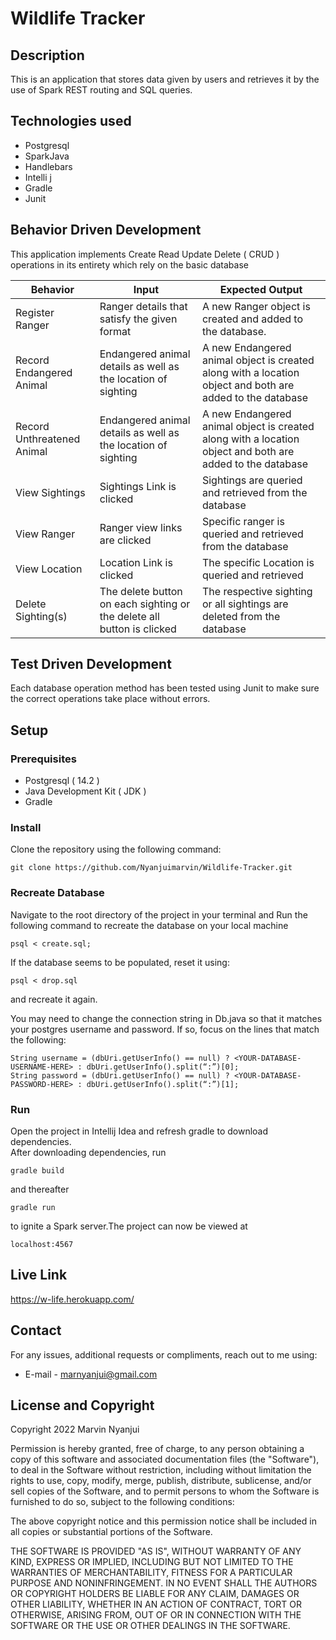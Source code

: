 # Wildlife Tracker
## Description
This is an application that stores data given by users and retrieves it by the use of Spark REST routing and SQL queries.
## Technologies used
- Postgresql
- SparkJava
- Handlebars
- Intelli j
- Gradle
- Junit

## Behavior Driven Development

This application implements Create Read Update Delete ( CRUD ) operations in its entirety which rely on the basic database

| Behavior                   | Input                                                                   | Expected Output                                                                                           |
|----------------------------|-------------------------------------------------------------------------|-----------------------------------------------------------------------------------------------------------|
| Register Ranger            | Ranger details that satisfy the given format                            | A new Ranger object is created and added to the database.                                                 |
| Record Endangered Animal   | Endangered animal details as well as the location of sighting           | A new Endangered animal object is created along with a location object and both are added to the database |   
| Record Unthreatened Animal | Endangered animal details as well as the location of sighting           | A new Endangered animal object is created along with a location object and both are added to the database |
| View Sightings             | Sightings Link is clicked                                               | Sightings are queried and retrieved from the database                                                     |
| View Ranger                | Ranger view links are clicked                                           | Specific ranger is queried and retrieved from the database                                                |
| View Location              | Location Link is clicked                                                | The specific Location is queried and retrieved                                                            |
| Delete Sighting(s)         | The delete button on each sighting or the delete all button is clicked  | The respective sighting or all sightings are deleted from the database                                    |


## Test Driven Development
Each database operation method has been tested using Junit to make sure the correct operations take place without errors.

## Setup
### Prerequisites
- Postgresql ( 14.2 )
- Java Development Kit ( JDK )
- Gradle

### Install

Clone the repository using the following command:
```
git clone https://github.com/Nyanjuimarvin/Wildlife-Tracker.git
```

### Recreate Database
Navigate to the root directory of the project in your terminal and Run the following command to recreate the database on your local machine
```
psql < create.sql;
```
If the database seems to be populated, reset it using:
```
psql < drop.sql
```
and recreate it again.

You may need to change the connection string in Db.java so that it matches your postgres username and password. If so, focus on the lines that match the following:
```
String username = (dbUri.getUserInfo() == null) ? <YOUR-DATABASE-USERNAME-HERE> : dbUri.getUserInfo().split(“:”)[0]; 
String password = (dbUri.getUserInfo() == null) ? <YOUR-DATABASE-PASSWORD-HERE> : dbUri.getUserInfo().split(“:”)[1]; 
```


### Run
Open the project in Intellij Idea and refresh gradle to download dependencies.  
After downloading dependencies, run
```
gradle build
```  
and thereafter
```
gradle run
```
to ignite a Spark server.The project can now be viewed at
```
localhost:4567
```

## Live Link
https://w-life.herokuapp.com/
## Contact
For any issues, additional requests or compliments, reach out to me using:
* E-mail - marnyanjui@gmail.com



## License and Copyright

Copyright 2022 Marvin Nyanjui

Permission is hereby granted, free of charge, to any person obtaining a copy of this software and associated documentation files (the "Software"), to deal in the Software without restriction, including without limitation the rights to use, copy, modify, merge, publish, distribute, sublicense, and/or sell copies of the Software, and to permit persons to whom the Software is furnished to do so, subject to the following conditions:

The above copyright notice and this permission notice shall be included in all copies or substantial portions of the Software.

THE SOFTWARE IS PROVIDED "AS IS", WITHOUT WARRANTY OF ANY KIND, EXPRESS OR IMPLIED, INCLUDING BUT NOT LIMITED TO THE WARRANTIES OF MERCHANTABILITY, FITNESS FOR A PARTICULAR PURPOSE AND NONINFRINGEMENT. IN NO EVENT SHALL THE AUTHORS OR COPYRIGHT HOLDERS BE LIABLE FOR ANY CLAIM, DAMAGES OR OTHER LIABILITY, WHETHER IN AN ACTION OF CONTRACT, TORT OR OTHERWISE, ARISING FROM, OUT OF OR IN CONNECTION WITH THE SOFTWARE OR THE USE OR OTHER DEALINGS IN THE SOFTWARE.